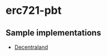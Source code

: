 # erc721-pbt


## Sample implementations

- [Decentraland](https://github.com/decentraland/erc721)


